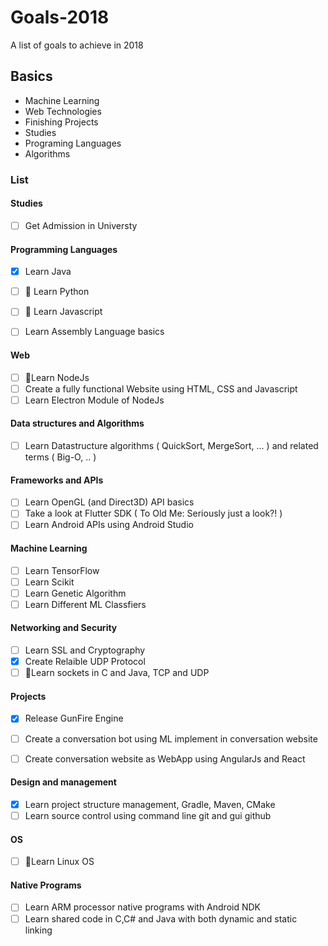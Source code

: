 # Goals-2018
A list of goals to achieve in 2018

## Basics
* Machine Learning
* Web Technologies
* Finishing Projects
* Studies
* Programing Languages
* Algorithms

### List

#### Studies
- [ ] Get Admission in Universty

#### Programming Languages
- [X] Learn Java
- [ ] :pushpin: Learn Python
- [ ] :pushpin: Learn Javascript
- [ ] Learn Assembly Language basics


#### Web
- [ ] :pushpin:Learn NodeJs
- [ ] Create a fully functional Website using HTML, CSS and Javascript
- [ ] Learn Electron Module of NodeJs

#### Data structures and Algorithms
- [ ] Learn Datastructure algorithms ( QuickSort, MergeSort, ... ) and related terms ( Big-O, .. )

#### Frameworks and APIs
- [ ] Learn OpenGL (and Direct3D) API basics
- [ ] Take a look at Flutter SDK ( To Old Me: Seriously just a look?! )
- [ ] Learn Android APIs using Android Studio

#### Machine Learning
- [ ] Learn TensorFlow
- [ ] Learn Scikit
- [ ] Learn Genetic Algorithm
- [ ] Learn Different ML Classfiers

#### Networking and Security
- [ ] Learn SSL and Cryptography
- [X] Create Relaible UDP Protocol
- [ ] :pushpin:Learn sockets in C and Java, TCP and UDP

#### Projects
- [X] Release GunFire Engine
- [ ] Create a conversation bot using ML implement in conversation website
- [ ] Create conversation website as WebApp using AngularJs and React


#### Design and management
- [X] Learn project structure management, Gradle, Maven, CMake
- [ ] Learn source control using command line git and gui github

#### OS
- [ ] :pushpin:Learn Linux OS

#### Native Programs
- [ ] Learn ARM processor native programs with Android NDK
- [ ] Learn shared code in C,C# and Java with both dynamic and static linking
